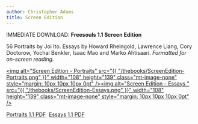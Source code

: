 ```yaml
---
author: Christopher Adams
title: Screen Edition
---
```


IMMEDIATE DOWNLOAD: <b>Freesouls 1.1 Screen Edition</b>

56 Portraits by Joi Ito. Essays by Howard Rheingold, Lawrence Liang, Cory Doctorow, Yochai Benkler, Isaac Mao and Marko Ahtisaari. <em>Formatted for on-screen reading.</em>

<span class="mt-enclosure mt-enclosure-image" style="display: inline;"><a href="https://freesouls-cc.github.io/assets/books/FREESOULS_1.1_SC.pdf" title="Download Portraits [70 MB]"><img alt="Screen Edition - Portraits" src="{{ "/thebooks/ScreenEdition-Portraits.png" }}" width="108" height="139" class="mt-image-none" style="margin: 10px 10px 10px 0pt" /></a></span><span class="mt-enclosure mt-enclosure-image" style="display: inline;"><a href="https://freesouls-cc.github.io/assets/books/ESSAYS_1.1_SC.pdf" title="Download Essays [240 KB]"><img alt="Screen Edition - Essays " src="{{ "/thebooks/ScreenEdition-Essays.png" }}" width="108" height="139" class="mt-image-none" style="margin: 10px 10px 10px 0pt" /></a></span>

<a class="read-on" href="https://freesouls-cc.github.io/assets/books/FREESOULS_1.1_SC.pdf" title="Download Portraits [70 MB]">Portraits 1.1 PDF</a>&nbsp;&nbsp;<a class="read-on" href="https://freesouls-cc.github.io/assets/books/ESSAYS_1.1_SC.pdf" title="Download Essays [240 KB]">Essays 1.1 PDF</a>
